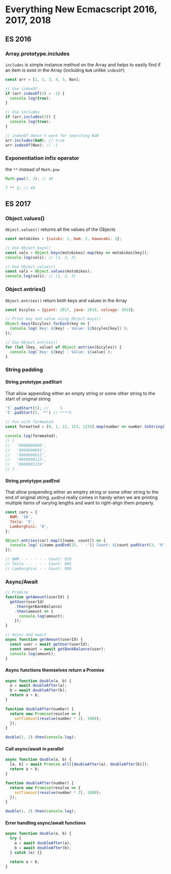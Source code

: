 # Everything New Ecmacscript 2016, 2017, 2018

## ES 2016

### Array.prototype.includes

`includes` is simple instance method on the Array and helps to easily find if an item is exist in the Array (including `NaN` unlike `indexOf`)

```javascript
const arr = [1, 2, 3, 4, 5, Nan];

// Use indexOf
if (arr.indexOf(3) > -1) {
  console.log(true);
}

// Use includes
if (arr.includes(3)) {
  console.log(true);
}

// indexOf doesn't work for searching NaN
arr.includes(NaN); // true
arr.indexOf(Nan); // -1
```

### Exponentiation infix operator

the `**` instead of `Math.pow`

```javascript
Math.pow(7, 2); // 49

7 ** 2; // 49
```

## ES 2017

### Object.values()

`Object.values()` returns all the values of the Objects

```javascript
const motobikes = {suzuki: 1, bwm: 2, kawasaki: 3};

// Use Object.keys()
const vals = Object.keys(motobikes).map(key => motobikes[key]);
console.log(vals); // [1, 2, 3]

// Use Object.values()
const vals = Object.values(motobikes);
console.log(vals); // [1, 2, 3]
```

### Object.entries()

`Object.entries()` return both keys and values in the Array

```javascript
const bicyles = {giant: 2017, java: 2018, colnago: 2019};

// Print key and value using Object.keys()
Object.keys(bicyles).forEach(key => {
  console.log(`Key: ${key} - Value: ${bicyles[key]}`);
});

// Use Object.entries()
for (let [key, value] of Object.entries(bicyles)) {
  console.log(`Key: ${key} - Value: ${value}`);
}
```

### String padding

#### String.prototype.padStart

That allow appending either an empty string or some other string to the start of original string

```javascript
'5'.padStart(5); //     5
'5'.padStart(5, '*') // ****5

// Fun with formmated
const formatted = [0, 1, 12, 123, 1234].map(number => number.toString().padStart(10, '0');

console.log(formmated);
// [
//   '0000000000',
//   '0000000001',
//   '0000000012',
//   '0000000123',
//   '0000001234'
// ]
```

#### String.protytype.padEnd

That allow prepending either an emptry string or some other string to the end of original string.
`padEnd` really comes in handy when we are printing multiple items of varying lengths and want to right-align them properly.

```javascript
const cars = {
  BWM: '10',
  Tesla: '5',
  Lamborghini: '0',
};

Object.entries(car).map(([name, count]) => {
  console.log(`${name.padEnd(15, ' -')} Count: ${count.padStart(3, '0')}`);
});

// BWM - - - - - - Count: 010
// Tesla - - - - - Count: 005
// Lamborghini - - Count: 000
```

### Async/Await

```javascript
// Promise
function getAmount(userId) {
  getUser(userId)
    .then(getBankBalance)
    .then(amount => {
      console.log(amount);
    });
}

// Async and await
async function getAmount(userId) {
  const user = await getUser(userId);
  const amount = await getBankBalance(user);
  console.log(amount);
}
```

#### Async functions themselves return a Promise

```javascript
async function double(a, b) {
  a = await doubleAfter(a);
  b = await doubleAfter(b);
  return a + b;
}

function doubleAfter(number) {
  return new Promise(resolve => {
    setTimeout(resolve(number * 2), 1000);
  });
}

double(1, 2).then(console.log);
```

#### Call async/await in parallel

```javascript
async function double(a, b) {
  [a, b] = await Promise.all([doubleAfter(a), doubleAfter(b)]);
  return a + b;
}

function doubleAfter(number) {
  return new Promise(resolve => {
    setTimeout(resolve(number * 2), 1000);
  });
}

double(1, 2).then(console.log);
```

#### Error handling async/await functions

```javascript
async function double(a, b) {
  try {
    a = await doubleAfter(a);
    b = await doubleAfter(b);
  } catch (e) {}

  return a + b;
}
```
